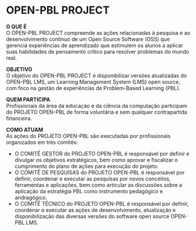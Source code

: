 # OPEN-PBL PROJECT   

**O QUE É**<br>
O OPEN-PBL PROJECT compreende as ações relacionadas à pesquisa e ao desenvolvimento contínuo de um Open Source Software (OSS) que gerencia experiências de aprendizado que estimulem os alunos a aplicar suas habilidades de pensamento crítico para resolver problemas do mundo real.

**OBJETIVO**<br>
O objetivo do OPEN-PBL PROJECT é disponibilizar versões atualizadas do OPEN-PBL LMS, um Learning Management System (LMS) open source, com foco na gestão de experiências de Problem-Based Learning (PBL).  

**QUEM PARTICIPA**<br>
Profissionais da área da educação e da ciência da computação participam do PROJETO OPEN-PBL de forma voluntária e sem qualquer contrapartida financeira.

**COMO ATUAM**<br>
As ações do PROJETO OPEN-PBL são executadas por profissionais organizados em três comitês:
* O COMITÊ GESTOR do PROJETO OPEN-PBL é responsável por definir e divulgar os objetivos estratégicos, bem como aprovar e fiscalizar o cumprimento do plano de ações para execução do projeto.
* O COMITÊ DE PESQUISAS do PROJETO OPEN-PBL é responsável por definir, coordenar e executar as pesquisas por novos conceitos, ferramentas e aplicações, bem como articular as discussões sobre a aplicação da estratégia PBL como instrumento pedagógico e andragógico.
* O COMITÊ TÉCNICO do PROJETO OPEN-PBL é responsável por definir, coordenar e executar as ações de desenvolvimento, atualização e disponibilização das diversas versões do software open source OPEN-PBL LMS.<br>


